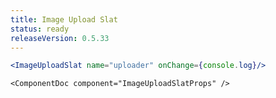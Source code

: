 ```yaml
---
title: Image Upload Slat
status: ready
releaseVersion: 0.5.33
---
```


```.jsx
<ImageUploadSlat name="uploader" onChange={console.log}/>
```

```!jsx
<ComponentDoc component="ImageUploadSlatProps" />
```
